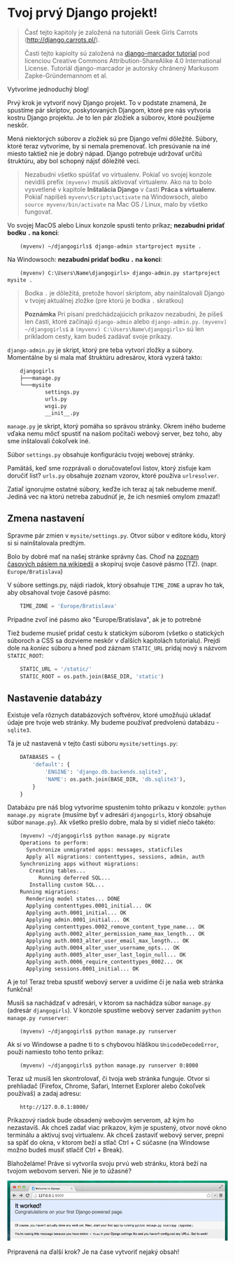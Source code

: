 # Tvoj prvý Django projekt!

> Časť tejto kapitoly je založená na tutoriáli Geek Girls Carrots (http://django.carrots.pl/).
> 
> Časti tejto kapiolty sú založená na [django-marcador tutorial][1] pod licenciou Creative Commons Attribution-ShareAlike 4.0 International License. Tutoriál django-marcador je autorsky chránený Markusom Zapke-Gründemannom et al.

 [1]: http://django-marcador.keimlink.de/

Vytvoríme jednoduchý blog!

Prvý krok je vytvoriť nový Django projekt. To v podstate znamená, že spustíme pár skriptov, poskytovaných Djangom, ktoré pre nás vytvoria kostru Django projektu. Je to len pár zložiek a súborov, ktoré použijeme neskôr.

Mená niektorých súborov a zložiek sú pre Django veľmi dôležité. Súbory, ktoré teraz vytvoríme, by si nemala premenovať. Ich presúvanie na iné miesto taktiež nie je dobrý nápad. Django potrebuje udržovať určitú štruktúru, aby bol schopný nájsť dôležité veci.

> Nezabudni všetko spúšťať vo virtualenv. Pokiaľ vo svojej konzole nevidíš prefix `(myvenv)` musíš aktivovať virtualenv. Ako na to bolo vysvetlené v kapitole **Inštalácia Django** v časti **Práca s virtualenv**. Pokiaľ napíšeš `myvenv\Scripts\activate` na Windowsoch, alebo `source myvenv/bin/activate` na Mac OS / Linux, malo by všetko fungovať.

Vo svojej MacOS alebo Linux konzole spusti tento príkaz; **nezabudni pridať bodku `.` na konci**:

```
    (myvenv) ~/djangogirls$ django-admin startproject mysite .
```  

Na Windowsoch: **nezabudni pridať bodku `.` na konci**:

```
    (myvenv) C:\Users\Name\djangogirls> django-admin.py startproject mysite .
```  

> Bodka `.` je dôležitá, pretože hovorí skriptom, aby nainštalovali Django v tvojej aktuálnej zložke (pre ktorú je bodka `.` skratkou)
> 
> **Poznámka** Pri písaní predchádzajúcich príkazov nezabudni, že píšeš len časti, ktoré začínajú `django-admin` alebo `django-admin.py`. `(myvenv) ~/djangogirls$` a `(myvenv) C:\Users\Name\djangogirls>` sú len príkladom cesty, kam budeš zadávať svoje príkazy.

`django-admin.py` je skript, ktorý pre teba vytvorí zložky a súbory. Momentálne by si mala mať štruktúru adresárov, ktorá vyzerá takto:

```
    djangogirls
    ├───manage.py
    └───mysite
            settings.py
            urls.py
            wsgi.py
            __init__.py
```  

`manage.py` je skript, ktorý pomáha so správou stránky. Okrem iného budeme vďaka nemu môcť spustiť na našom počítači webový server, bez toho, aby sme inštalovali čokoľvek iné.

Súbor `settings.py` obsahuje konfiguráciu tvojej webovej stránky.

Pamätáš, keď sme rozprávali o doručovateľovi listov, ktorý zisťuje kam doručiť list? `urls.py` obsahuje zoznam vzorov, ktoré používa `urlresolver`.

Zatiaľ ignorujme ostatné súbory, keďže ich teraz aj tak nebudeme meniť. Jediná vec na ktorú netreba zabudnúť je, že ich nesmieš omylom zmazať!

## Zmena nastavení

Spravme pár zmien v `mysite/settings.py`. Otvor súbor v editore kódu, ktorý si si nainštalovala predtým.

Bolo by dobré mať na našej stránke správny čas. Choď na [zoznam časových pásiem na wikipedii][2] a skopíruj svoje časové pásmo (TZ). (napr. `Europe/Bratislava`)

 [2]: http://en.wikipedia.org/wiki/List_of_tz_database_time_zones

V súbore settings.py, nájdi riadok, ktorý obsahuje `TIME_ZONE` a uprav ho tak, aby obsahoval tvoje časové pásmo:

```python
    TIME_ZONE = 'Europe/Bratislava'
```

Prípadne zvoľ iné pásmo ako "Europe/Bratislava", ak je to potrebné

Tiež budeme musieť pridať cestu k statickým súborom (všetko o statických súboroch a CSS sa dozvieme neskôr v ďalších kapitolách tutorialu). Prejdi dole na *koniec* súboru a hneď pod záznam `STATIC_URL` pridaj nový s názvom `STATIC_ROOT`:

```python
    STATIC_URL = '/static/'
    STATIC_ROOT = os.path.join(BASE_DIR, 'static')
```

## Nastavenie databázy

Existuje veľa rôznych databázových softvérov, ktoré umožňujú ukladať údaje pre tvoje web stránky. My budeme používať predvolenú databázu - `sqlite3`.

Tá je už nastavená v tejto časti súboru `mysite/settings.py`:

```python
    DATABASES = {
        'default': {
            'ENGINE': 'django.db.backends.sqlite3',
            'NAME': os.path.join(BASE_DIR, 'db.sqlite3'),
        }
    }
```

Databázu pre náš blog vytvoríme spustením tohto príkazu v konzole: `python manage.py migrate` (musíme byť v adresári `djangogirls`, ktorý obsahuje súbor `manage.py`). Ak všetko prešlo dobre, mala by si vidieť niečo takéto:

```
    (myvenv) ~/djangogirls$ python manage.py migrate
    Operations to perform:
      Synchronize unmigrated apps: messages, staticfiles
      Apply all migrations: contenttypes, sessions, admin, auth
    Synchronizing apps without migrations:
       Creating tables...
          Running deferred SQL...
       Installing custom SQL...
    Running migrations:
      Rendering model states... DONE
      Applying contenttypes.0001_initial... OK
      Applying auth.0001_initial... OK
      Applying admin.0001_initial... OK
      Applying contenttypes.0002_remove_content_type_name... OK
      Applying auth.0002_alter_permission_name_max_length... OK
      Applying auth.0003_alter_user_email_max_length... OK
      Applying auth.0004_alter_user_username_opts... OK
      Applying auth.0005_alter_user_last_login_null... OK
      Applying auth.0006_require_contenttypes_0002... OK
      Applying sessions.0001_initial... OK
```  

A je to! Teraz treba spustiť webový server a uvidíme či je naša web stránka funkčná!

Musíš sa nachádzať v adresári, v ktorom sa nachádza súbor `manage.py` (adresár `djangogirls`). V konzole spustíme webový server zadaním `python manage.py runserver`:

```
    (myvenv) ~/djangogirls$ python manage.py runserver
```  

Ak si vo Windowse a padne ti to s chybovou hláškou `UnicodeDecodeError`, použi namiesto toho tento príkaz:

```
    (myvenv) ~/djangogirls$ python manage.py runserver 0:8000
```  

Teraz už musíš len skontrolovať, či tvoja web stránka funguje. Otvor si prehliadač (Firefox, Chrome, Safari, Internet Explorer alebo čokoľvek používaš) a zadaj adresu:

```
    http://127.0.0.1:8000/
```  

Príkazový riadok bude obsadený webovým serverom, až kým ho nezastavíš. Ak chceš zadať viac príkazov, kým je spustený, otvor nové okno terminálu a aktivuj svoj virtualenv. Ak chceš zastaviť webový server, prepni sa späť do okna, v ktorom beží a stlač Ctrl + C súčasne (na Windowse možno budeš musiť stlačiť Ctrl + Break).

Blahoželáme! Práve si vytvorila svoju prvú web stránku, ktorá beží na tvojom webovom serveri. Nie je to úžasné?

![Fungovalo to!][3]

 [3]: images/it_worked2.png

Pripravená na ďalší krok? Je na čase vytvoriť nejaký obsah!